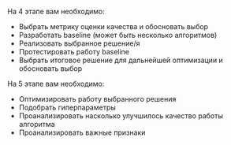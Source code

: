 На 4 этапе вам необходимо:  
- Выбрать метрику оценки качества и обосновать выбор  
- Разработать baseline (может быть несколько алгоритмов)
- Реализовать выбранное решение/я
- Протестировать работу baseline
- Выбрать итоговое решение для дальнейшей оптимизации и обосновать выбор

На 5 этапе вам необходимо:  
- Оптимизировать работу выбранного решения
- Подобрать гиперпараметры
- Проанализировать насколько улучшилось качество работы алгоритма
- Проанализировать важные признаки